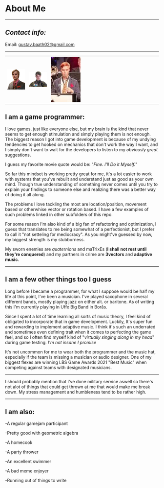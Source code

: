 # About Me
---
## *Contact info:*

Email: gustav.baath02@gmail.com

---

<table>
  <tr>
    <td width="10%"><img src="Images\MeSuit.png" /></td>
    <td width="10%"><img src="Images\MeFaltmossa.png"" /></td>
    <td width="50%"><img src="Images\meSax.jpg"" /></td>
  </tr>
</table>


## I am a game programmer:

I love games, just like everyone else, but my brain is the kind that never seems to get enough stimulation and simply playing them is not enough.
The biggest reason I got into game development is because of my undying tendencies to get hooked on mechanics that don't work the way I want,
and I simply don't want to wait for the developers to listen to my *obviously great* suggestions.

I guess my favorite movie quote would be:
"*Fine. I'll Do it Myself.*"


So far this mindset is working pretty great for me, it's a lot easier to work with systems that you've rebuilt and understand just as good as your own mind.
Though true understanding of something never comes until you try to explain your findings to someone else and realizing there was a better way of doing it all along.

The problems I love tackling the most are location/position, movement based or otherwhise vector or rotation based. I have a few examples of such problems linked in other subfolders of this repo.

For some reason I'm also kind of a big fan of refactoring and optimization, I guess that translates to me being somewhat of a perfectionist, but I prefer to call it "not setteling for mediocracy".
As you might've guessed by now, my biggest strength is my stubborness.



My sworn enemies are *q*u*a*t*e*r*n*i*o*n*s* and maTrIxEs (**I shall not rest until they're conquered**) and my partners in crime are **3vectors** and **adaptive music**.


---

## I am a few other things too I guess

Long before I became a programmer, for what I suppose would be half my life at this point, I've been a musician.
I've played saxophone in several different bands, mostly playing jazz on either alt. or baritone. As of writing this I'm currently playing in Uffe Big Band in Borås.

Since I spent a lot of time learning all sorts of music theory, I feel kind of obligated to incorporate that in game development.
Luckily, It's super fun and rewarding to implement adaptive music. 
I think it's such an underrated and sometimes even defining trait when it comes to perfecting the game feel, and so I often find myself kind of "*virtually singing along in my head*" during game testing.
*I'm not insane I promise*

It's not uncommon for me to wear both the programmer and the music hat, especially if the team is missing a musician or audio designer.
One of my biggest flexes are winning LBS Game Awards 2021 "Best Music" when competing against teams with designated musicians.

----

I should probably mention that I've done military service aswell so there's not alot of things that could get thrown at me that would make me break down.
My stress management and humbleness tend to be rather high.

----

## I am also:

-A regular gamejam participant

-Pretty good with geometric algebra

-A homecook

-A party thrower

-An excellent swimmer

-A bad meme enjoyer

-Running out of things to write
